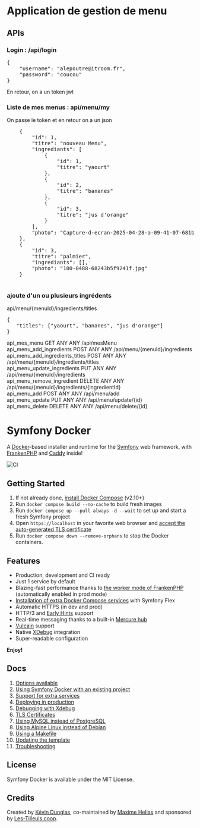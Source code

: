 # Application de gestion de menu

## APIs

### Login : /api/login 

<pre>
{
    "username": "alepoutre@itroom.fr",
    "password": "coucou"
}
</pre>

En retour, on a un token jwt

### Liste de mes menus : api/menu/my

On passe le token et en retour on a un json 
<pre    >
    {
        "id": 1,
        "titre": "nouveau Menu",
        "ingrediants": [
            {
                "id": 1,
                "titre": "yaourt"
            },
            {
                "id": 2,
                "titre": "bananes"
            },
            {
                "id": 3,
                "titre": "jus d'orange"
            }
        ],
        "photo": "Capture-d-ecran-2025-04-28-a-09-41-07-681b6ba6c6ef9.png"
    },
    {
        "id": 3,
        "titre": "palmier",
        "ingrediants": [],
        "photo": "100-0488-68243b5f9241f.jpg"
    }

</pre>

### ajoute d'un ou plusieurs ingrédents 
api/menu/{menuId}/ingredients/titles   

<pre>
{
   "titles": ["yaourt", "bananes", "jus d'orange"]
}
</pre>




  api_mes_menu                      GET        ANY      ANY    /api/mesMenu                                   
  api_menu_add_ingredients          POST       ANY      ANY    /api/menu/{menuId}/ingredients                 
  api_menu_add_ingredients_titles   POST       ANY      ANY    /api/menu/{menuId}/ingredients/titles          
  api_menu_update_ingredients       PUT        ANY      ANY    /api/menu/{menuId}/ingredients                 
  api_menu_remove_ingredient        DELETE     ANY      ANY    /api/menu/{menuId}/ingredients/{ingredientId}  
  api_menu_add                      POST       ANY      ANY    /api/menu/add                                  
  api_menu_update                   PUT        ANY      ANY    /api/menu/update/{id}                          
  api_menu_delete                   DELETE     ANY      ANY    /api/menu/delete/{id}                





# Symfony Docker

A [Docker](https://www.docker.com/)-based installer and runtime for the [Symfony](https://symfony.com) web framework,
with [FrankenPHP](https://frankenphp.dev) and [Caddy](https://caddyserver.com/) inside!

![CI](https://github.com/dunglas/symfony-docker/workflows/CI/badge.svg)

## Getting Started

1. If not already done, [install Docker Compose](https://docs.docker.com/compose/install/) (v2.10+)
2. Run `docker compose build --no-cache` to build fresh images
3. Run `docker compose up --pull always -d --wait` to set up and start a fresh Symfony project
4. Open `https://localhost` in your favorite web browser and [accept the auto-generated TLS certificate](https://stackoverflow.com/a/15076602/1352334)
5. Run `docker compose down --remove-orphans` to stop the Docker containers.

## Features

* Production, development and CI ready
* Just 1 service by default
* Blazing-fast performance thanks to [the worker mode of FrankenPHP](https://github.com/dunglas/frankenphp/blob/main/docs/worker.md) (automatically enabled in prod mode)
* [Installation of extra Docker Compose services](docs/extra-services.md) with Symfony Flex
* Automatic HTTPS (in dev and prod)
* HTTP/3 and [Early Hints](https://symfony.com/blog/new-in-symfony-6-3-early-hints) support
* Real-time messaging thanks to a built-in [Mercure hub](https://symfony.com/doc/current/mercure.html)
* [Vulcain](https://vulcain.rocks) support
* Native [XDebug](docs/xdebug.md) integration
* Super-readable configuration

**Enjoy!**

## Docs

1. [Options available](docs/options.md)
2. [Using Symfony Docker with an existing project](docs/existing-project.md)
3. [Support for extra services](docs/extra-services.md)
4. [Deploying in production](docs/production.md)
5. [Debugging with Xdebug](docs/xdebug.md)
6. [TLS Certificates](docs/tls.md)
7. [Using MySQL instead of PostgreSQL](docs/mysql.md)
8. [Using Alpine Linux instead of Debian](docs/alpine.md)
9. [Using a Makefile](docs/makefile.md)
10. [Updating the template](docs/updating.md)
11. [Troubleshooting](docs/troubleshooting.md)

## License

Symfony Docker is available under the MIT License.

## Credits

Created by [Kévin Dunglas](https://dunglas.dev), co-maintained by [Maxime Helias](https://twitter.com/maxhelias) and sponsored by [Les-Tilleuls.coop](https://les-tilleuls.coop).
